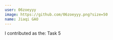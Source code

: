 ```yaml
---
user: 06zoeyyy
image: https://github.com/06zoeyyy.png?size=50
name: Jiaqi GAO
---
```

I contributed as the: Task 5

<!-- 
Note: Please put down your own information, and register your real contribution. Check the md syntax and DO NOT set up a table...
-->
